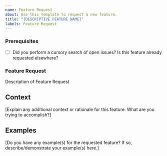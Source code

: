 ```yaml
---
name: Feature Request
about: Use this template to request a new feature.
title: "[DESCRIPTIVE FEATURE NAME]"
labels: Feature Request
---
```


### Prerequisites

- [ ] Did you perform a cursory search of open issues? Is this feature already requested elsewhere?

### Feature Request

Description of Feature Request

## Context

[Explain any additional context or rationale for this feature. What are you trying to accomplish?]

## Examples

[Do you have any example(s) for the requested feature? If so, describe/demonstrate your example(s) here.]
